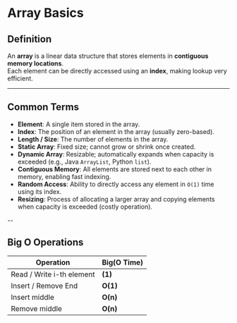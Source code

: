 # Array Basics

## Definition
An **array** is a linear data structure that stores elements in **contiguous memory locations**.  
Each element can be directly accessed using an **index**, making lookup very efficient.

---

## Common Terms
- **Element**: A single item stored in the array.
- **Index**: The position of an element in the array (usually zero-based).
- **Length / Size**: The number of elements in the array.
- **Static Array**: Fixed size; cannot grow or shrink once created.
- **Dynamic Array**: Resizable; automatically expands when capacity is exceeded (e.g., Java `ArrayList`, Python `list`).
- **Contiguous Memory**: All elements are stored next to each other in memory, enabling fast indexing.
- **Random Access**: Ability to directly access any element in `O(1)` time using its index.
- **Resizing**: Process of allocating a larger array and copying elements when capacity is exceeded (costly operation).

--

## Big O Operations

| Operation                 | Big(O Time) |
|---------------------------|-------------|
| Read / Write i-th element | **(1)**     |
| Insert / Remove End       | **O(1)**    |
| Insert middle             | **O(n)**    |
|Remove middle              | **O(n)**    |


